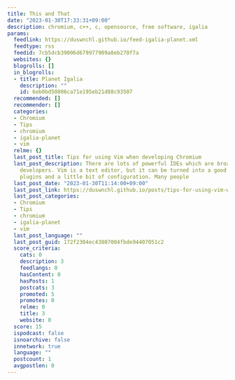 ```yaml
---
title: This and That
date: "2023-01-30T17:33:31+09:00"
description: chromium, c++, c, opensource, free software, igalia
params:
  feedlink: https://duswnchl.github.io/feed-igalia-planet.xml
  feedtype: rss
  feedid: 7cb5dcb39006d679977909a8eb270f7a
  websites: {}
  blogrolls: []
  in_blogrolls:
  - title: Planet Igalia
    description: ""
    id: 6eb0bd50806ca71e195eb21d88c93507
  recommended: []
  recommender: []
  categories:
  - Chromium
  - Tips
  - chromium
  - igalia-planet
  - vim
  relme: {}
  last_post_title: Tips for using Vim when developing Chromium
  last_post_description: There are lots of powerful IDEs which are broadly used by
    developers. Vim is a text editor, but it can be turned into a good IDE with awesome
    plugins and a little bit of configuration. Many people
  last_post_date: "2023-01-30T11:14:00+09:00"
  last_post_link: https://duswnchl.github.io/posts/tips-for-using-vim-when-developing-chromium/
  last_post_categories:
  - Chromium
  - Tips
  - chromium
  - igalia-planet
  - vim
  last_post_language: ""
  last_post_guid: 172f2304ec43807004fbde94407051c2
  score_criteria:
    cats: 0
    description: 3
    feedlangs: 0
    hasContent: 0
    hasPosts: 1
    postcats: 3
    promoted: 5
    promotes: 0
    relme: 0
    title: 3
    website: 0
  score: 15
  ispodcast: false
  isnoarchive: false
  innetwork: true
  language: ""
  postcount: 1
  avgpostlen: 0
---
```

